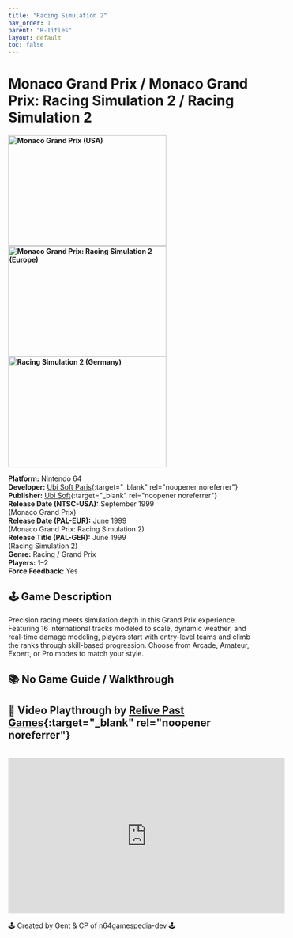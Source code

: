 ```yaml
---
title: "Racing Simulation 2"
nav_order: 1
parent: "R-Titles"
layout: default
toc: false
---
```


# Monaco Grand Prix / Monaco Grand Prix: Racing Simulation 2 / Racing Simulation 2

<b>
<img src="https://images.launchbox-app.com//f061ca7b-9959-4ad9-8fdc-0b65603e3b3f.jpg" alt="Monaco Grand Prix (USA)" width="320" height="224" />
<img src="https://images.launchbox-app.com//838ecada-92ce-486d-8619-072c892c618b.jpg" alt="Monaco Grand Prix: Racing Simulation 2 (Europe)" width="320" height="224" />
<img src="https://images.launchbox-app.com//4453d12b-c7f5-4328-a0c7-251037125d64.png" alt="Racing Simulation 2 (Germany)" width="320" height="224" />
</b>

**Platform:** Nintendo 64  
**Developer:** [Ubi Soft Paris](https://en.wikipedia.org/wiki/List_of_Ubisoft_subsidiaries#Ubisoft_Paris){:target="_blank" rel="noopener noreferrer"}  
**Publisher:** [Ubi Soft](https://en.wikipedia.org/wiki/Ubi_Soft){:target="_blank" rel="noopener noreferrer"}  
**Release Date (NTSC-USA):** September 1999  
(Monaco Grand Prix)  
**Release Date (PAL-EUR):** June 1999  
(Monaco Grand Prix: Racing Simulation 2)  
**Release Title (PAL-GER):** June 1999  
(Racing Simulation 2)  
**Genre:** Racing / Grand Prix  
**Players:** 1–2  
**Force Feedback:** Yes  

## 🕹️ Game Description
Precision racing meets simulation depth in this Grand Prix experience. Featuring 16 international tracks modeled to scale, dynamic weather, and real-time damage modeling, players start with entry-level teams and climb the ranks through skill-based progression. Choose from Arcade, Amateur, Expert, or Pro modes to match your style.

## 📚 No Game Guide / Walkthrough

## 🎥 Video Playthrough by [Relive Past Games](https://www.youtube.com/channel/UCQ9E3BbyJKDgmgaT3Tq6Uqw){:target="_blank" rel="noopener noreferrer"}
<br />  
<iframe width="560" height="315" src="https://www.youtube.com/embed/FItK7GMePaY" title="Monaco Grand Prix / Racing Simulation 2 Gameplay" frameborder="0" allowfullscreen></iframe>

🕹️ Created by Gent & CP of n64gamespedia-dev 🕹️  
<!-- Vault Format: n64gamespedia-dev -->  
<!-- Protocol Source: _vault-specs/format-protocol.md -->
